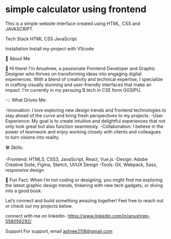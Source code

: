 # simple calculator using frontend

This is a simple website interface created using HTML, CSS and JAVASCRIPT.


Tech Stack
HTML
CSS
JavaScript


Installation
Install my-project with VScode



🚀 About Me


👋 Hi there! I’m Anushree, a passionate Frontend Developer and Graphic Designer who thrives on transforming ideas into engaging digital experiences. With a blend of creativity and technical expertise, I specialize in crafting visually stunning and user-friendly interfaces that make an impact. I'm currently in my persuing B.tech in CSE form GGSIPU.

-💡 What Drives Me:

  -Innovation: I love exploring new design trends and frontend technologies to stay ahead of the curve and bring fresh perspectives to my projects.
  -User Experience: My goal is to create intuitive and delightful experiences that not only look great but also function seamlessly.
  -Collaboration: I believe in the power of teamwork and enjoy working closely with clients and colleagues to turn visions into reality.


🛠️ Skills:

  -Frontend: HTML5, CSS3, JavaScript, React, Vue.js
  -Design: Adobe Creative Suite, Figma, Sketch, UI/UX Design
  -Tools: Git, Webpack, Sass, responsive design

  
🌟 Fun Fact: When I’m not coding or designing, you might find me exploring the latest graphic design trends, tinkering with new tech gadgets, or diving into a good book.



Let’s connect and build something amazing together! Feel free to reach out or check out my projects below.

connect with me on linkedin- https://www.linkedin.com/in/anushree-558056292/



Support
For support, email ashree2118@gmail.com

